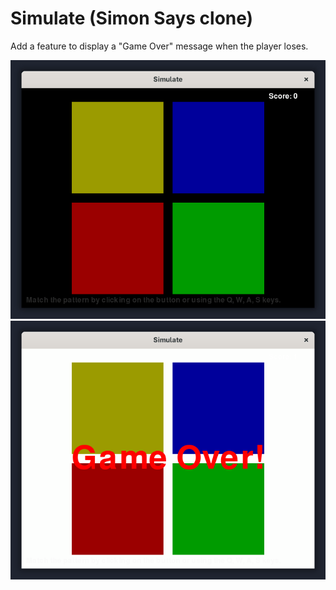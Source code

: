 # Simulate (Simon Says clone)

Add a feature to display a "Game Over" message when the player loses.

![](2025-05-17_13-06-36.gif)
![](2025-05-17_13-07-36.png)
